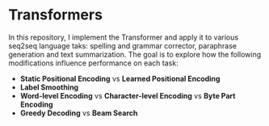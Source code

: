 # Transformers 

In this repository, I implement the Transformer and apply it to various seq2seq language taks: spelling and grammar corrector, paraphrase generation and text summarization. The goal is to explore how the following modifications influence performance on each task:

- **Static Positional Encoding** vs **Learned Positional Encoding** 
- **Label Smoothing**
- **Word-level Encoding** vs **Character-level Encoding** vs **Byte Part Encoding**
- **Greedy Decoding** vs **Beam Search**
